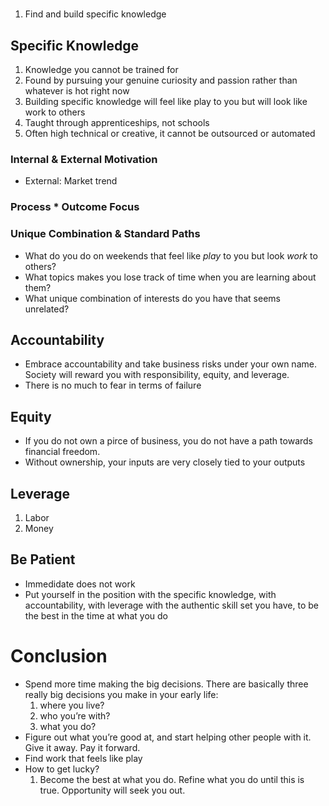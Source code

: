 # 
1. Find and build specific knowledge

## Specific Knowledge
1. Knowledge you cannot be trained for
2. Found by pursuing your genuine curiosity and passion rather than whatever is hot right now
3. Building specific knowledge will feel like play to you but will look like work to others
4. Taught through apprenticeships, not schools
5. Often high technical or creative, it cannot be outsourced or automated

### Internal & External Motivation
* External: Market trend

### Process * Outcome Focus

### Unique Combination & Standard Paths

* What do you do on weekends that feel like *play* to you but look *work* to others?
* What topics makes you lose track of time when you are learning about them?
* What unique combination of interests do you have that seems unrelated?

## Accountability
* Embrace accountability and take business risks under your own name. Society will reward you with responsibility, equity, and leverage.
* There is no much to fear in terms of failure

## Equity
* If you do not own a pirce of business, you do not have a path towards financial freedom.
* Without ownership, your inputs are very closely tied to your outputs

## Leverage
1. Labor
2. Money

## Be Patient
* Immedidate does not work
* Put yourself in the position with the specific knowledge, with accountability, with leverage with the authentic skill set you have, to be the best in the time at what you do

# Conclusion
* Spend more time making the big decisions. There are basically three really big decisions you make in your early life: 
  1. where you live?
  2. who you’re with?
  3. what you do?
* Figure out what you’re good at, and start helping other people with it. Give it away. Pay it forward. 
* Find work that feels like play
* How to get lucky?
  1. Become the best at what you do. Refine what you do until this is true. Opportunity will seek you out.